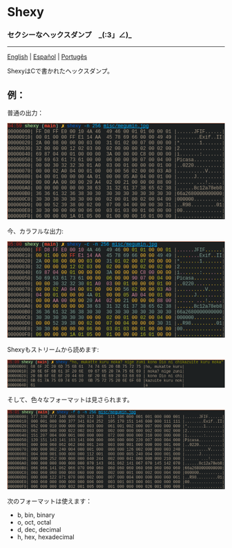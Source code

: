 # Shexy
### セクシーなヘックスダンプ　\_(:3」∠)\_

---

[English](../README.md) | [Español](README-es.md) | [Portugês](README-pt.md)


ShexyはCで書かれたヘックスダンプ。


## 例：


普通の出力：


![Black and white](images/shexy_bw.png)


今、カラフルな出力:


![Color](images/shexy_color.png)


Shexyもストリームから読めます:


![Stdin](images/shexy_stdin.png)


そして、色々なフォーマットは見さられます。


![Octal](images/shexy_octal.png)


次のフォーマットは使えます：
- b, bin, binary
- o, oct, octal 
- d, dec, decimal
- h, hex, hexadecimal
